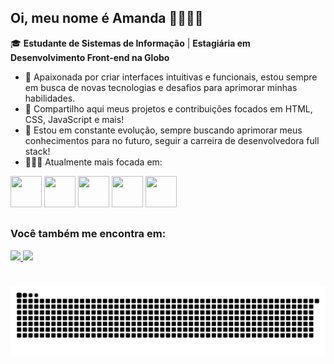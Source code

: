 ## Oi, meu nome é Amanda 🙋🏾‍♀️😊
🎓 **Estudante de Sistemas de Informação** | **Estagiária em Desenvolvimento Front-end na Globo**

- 💜 Apaixonada por criar interfaces intuitivas e funcionais, estou sempre em busca de novas tecnologias e desafios para aprimorar minhas habilidades.
- 🔭 Compartilho aqui meus projetos e contribuições focados em HTML, CSS, JavaScript e mais!
- 🚀 Estou em constante evolução, sempre buscando aprimorar meus conhecimentos para no futuro, seguir a carreira de desenvolvedora full stack!
- 👩🏿‍💻 Atualmente mais focada em:


<div style="display: inline">
  <img width= "50" height= "50" src="https://cdn.jsdelivr.net/gh/devicons/devicon@latest/icons/html5/html5-original.svg" />
  <img width= "50" height= "50" src="https://cdn.jsdelivr.net/gh/devicons/devicon@latest/icons/javascript/javascript-original.svg" />
  <img width= "50" height= "50" src="https://cdn.jsdelivr.net/gh/devicons/devicon@latest/icons/figma/figma-original.svg" />
  <img width= "50" height= "50" src="https://cdn.jsdelivr.net/gh/devicons/devicon@latest/icons/tailwindcss/tailwindcss-original-wordmark.svg" />
  <img width= "50" height= "50" src="https://cdn.jsdelivr.net/gh/devicons/devicon@latest/icons/react/react-original.svg" />


</div>

##

### Você também me encontra em: 
  <a href="https://www.linkedin.com/in/amanda-hellen-10712a238/">
    <img src="https://img.shields.io/badge/linkedin-%230077B5.svg?style=for-the-badge&logo=linkedin&logoColor=white" />
  </a>
  
 <a href="mailto:amandahellen.spa@gmail.com">
    <img src="https://img.shields.io/badge/Gmail-D14836?style=for-the-badge&logo=gmail&logoColor=white" />
  </a>

#

<picture align="center">
  <source media="(prefers-color-scheme: dark)" srcset="https://raw.githubusercontent.com/amandaadev/amandaadev/output/github-contribution-grid-snake-dark.svg">
  <source media="(prefers-color-scheme: light)" srcset="https://raw.githubusercontent.com/amandaadev/amandaadev/output/github-contribution-grid-snake-dark.svg">
  <img align="center" alt="github contribution grid snake animation" src="https://raw.githubusercontent.com/amandaadev/amandaadev/output/github-contribution-grid-snake.svg">
</picture>







